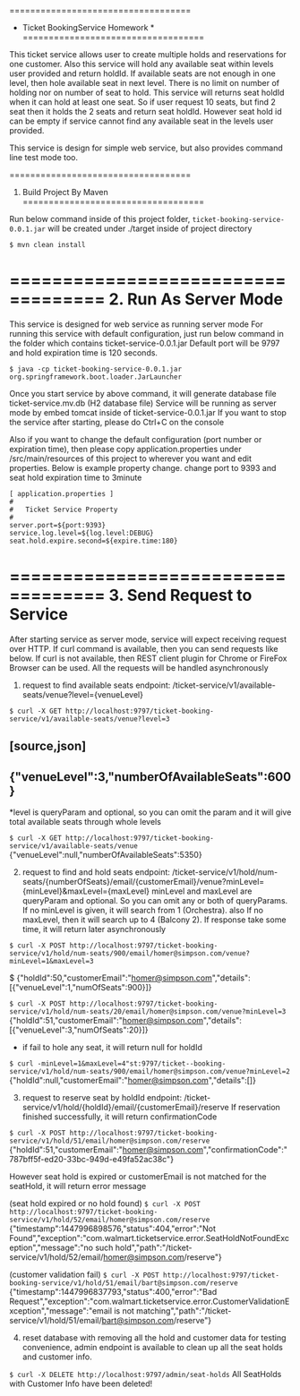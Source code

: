 ===================================
*  Ticket BookingService Homework *
===================================

This ticket service allows user to create multiple holds and reservations for one customer.
Also this service will hold any available seat within levels user provided and return holdId.
If available seats are not enough in one level, then hole available seat in next level.
There is no limit on number of holding nor on number of seat to hold. This service will returns
seat holdId when it can hold at least one seat. So if user request 10 seats, but find 2 seat then
it holds the 2 seats and return seat holdId. However seat hold id can be empty if service cannot
find any available seat in the levels user provided.

This service is design for simple web service, but also provides command line test mode too.


===================================
1. Build Project By Maven
===================================

Run below command inside of this project folder, ```ticket-booking-service-0.0.1.jar``` will be created under ./target
inside of project directory

```$ mvn clean install```

===================================
2. Run As Server Mode
===================================

This service is designed for web service as running server mode
For running this service with default configuration, just run below command in the folder which contains ticket-service-0.0.1.jar
Default port will be 9797 and hold expiration time is 120 seconds.


```$ java -cp ticket-booking-service-0.0.1.jar org.springframework.boot.loader.JarLauncher```


Once you start service by above command, it will generate database file ticket-service.mv.db (H2 database file)
Service will be running as server mode by embed tomcat inside of ticket-service-0.0.1.jar
If you want to stop the service after starting, please do Ctrl+C on the console

Also if you want to change the default configuration (port number or expiration time), then please copy application.properties
under /src/main/resources of this project to wherever you want and edit properties.
Below is example property change. change port to 9393 and seat hold expiration time to 3minute

```
[ application.properties ]
#
#   Ticket Service Property
#
server.port=${port:9393}
service.log.level=${log.level:DEBUG}
seat.hold.expire.second=${expire.time:180}
```
===================================
3. Send Request to Service
===================================

After starting service as server mode, service will expect receiving request over HTTP.
If curl command is available, then you can send requests like below. If curl is not available, then REST client plugin for Chrome or FireFox
Browser can be used. All the requests will be handled asynchronously

1) request to find available seats
   endpoint: /ticket-service/v1/available-seats/venue?level={venueLevel}

```$ curl -X GET http://localhost:9797/ticket-booking-service/v1/available-seats/venue?level=3```

[source,json]
----
{"venueLevel":3,"numberOfAvailableSeats":600}
---


*level is queryParam and optional, so you can omit the param and it will give total available seats through whole levels

```$ curl -X GET http://localhost:9797/ticket-booking-service/v1/available-seats/venue```
{"venueLevel":null,"numberOfAvailableSeats":5350}



2) request to find and hold seats
   endpoint: /ticket-service/v1/hold/num-seats/{numberOfSeats}/email/{customerEmail}/venue?minLevel={minLevel}&maxLevel={maxLevel}
   minLevel and maxLevel are queryParam and optional. So you can omit any or both of queryParams.
   If no minLevel is given, it will search from 1 (Orchestra). also If no maxLevel,
   then it will search up to 4 (Balcony 2). If response take some time, it will return later asynchronously

```$ curl -X POST http://localhost:9797/ticket-booking-service/v1/hold/num-seats/900/email/homer@simpson.com/venue?minLevel=1&maxLevel=3```

$ {"holdId":50,"customerEmail":"homer@simpson.com","details":[{"venueLevel":1,"numOfSeats":900}]}


```$ curl -X POST http://localhost:9797/ticket-booking-service/v1/hold/num-seats/20/email/homer@simpson.com/venue?minLevel=3```
{"holdId":51,"customerEmail":"homer@simpson.com","details":[{"venueLevel":3,"numOfSeats":20}]}

* if fail to hole any seat, it will return null for holdId

```$ curl -minLevel=1&maxLevel=4"st:9797/ticket--booking-service/v1/hold/num-seats/900/email/homer@simpson.com/venue?minLevel=2```
{"holdId":null,"customerEmail":"homer@simpson.com","details":[]}


3) request to reserve seat by holdId
   endpoint: /ticket-service/v1/hold/{holdId}/email/{customerEmail}/reserve
   If reservation finished successfully, it will return confirmationCode


```$ curl -X POST http://localhost:9797/ticket-booking-service/v1/hold/51/email/homer@simpson.com/reserve```
{"holdId":51,"customerEmail":"homer@simpson.com","confirmationCode":"787bff5f-ed20-33bc-949d-e49fa52ac38c"}


However seat hold is expired or customerEmail is not matched for the seatHold, it will return error message

(seat hold expired or no hold found)
```$ curl -X POST http://localhost:9797/ticket-booking-service/v1/hold/52/email/homer@simpson.com/reserve```
{"timestamp":1447996898576,"status":404,"error":"Not Found","exception":"com.walmart.ticketservice.error.SeatHoldNotFoundException","message":"no such hold","path":"/ticket-service/v1/hold/52/email/homer@simpson.com/reserve"}

(customer validation fail)
```$ curl -X POST http://localhost:9797/ticket-booking-service/v1/hold/51/email/bart@simpson.com/reserve```
{"timestamp":1447996837793,"status":400,"error":"Bad Request","exception":"com.walmart.ticketservice.error.CustomerValidationException","message":"email is not matching","path":"/ticket-service/v1/hold/51/email/bart@simpson.com/reserve"}



4) reset database with removing all the hold and customer data
 for testing convenience, admin endpoint is available to clean up all the seat holds and customer info.

```$ curl -X DELETE http://localhost:9797/admin/seat-holds```
All SeatHolds with Customer Info have been deleted!


